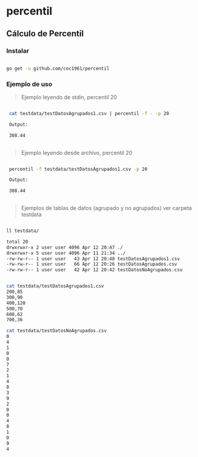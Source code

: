 # percentil

## Cálculo de Percentil

### Instalar

```sh

go get -u github.com/coc1961/percentil

```

### Ejemplo de uso

> Ejemplo leyendo de stdin, percentil 20
```sh

 cat testdata/testDatosAgrupados1.csv | percentil -f - -p 20

 Output:

 308.44
 
```

> Ejemplo leyendo desde archivo, percentil 20
```sh

 percentil -f testdata/testDatosAgrupados1.csv -p 20

 Output:

 308.44
 
```

> Ejemplos de tablas de datos (agrupado y no agrupados) ver carpeta testdata

```sh

ll testdata/

total 20
drwxrwxr-x 2 user user 4096 Apr 12 20:47 ./
drwxrwxr-x 5 user user 4096 Apr 11 21:34 ../
-rw-rw-r-- 1 user user   43 Apr 12 20:48 testDatosAgrupados1.csv
-rw-rw-r-- 1 user user   66 Apr 12 20:26 testDatosAgrupados.csv
-rw-rw-r-- 1 user user   42 Apr 12 20:42 testDatosNoAgrupados.csv


cat testdata/testDatosAgrupados1.csv
200,85
300,90
400,120
500,70
600,62
700,36

cat testdata/testDatosNoAgrupados.csv 
0
4
1
0
0
7
2
1
4
0
3
9
2
0
0
4
8
1
0
9
4

```